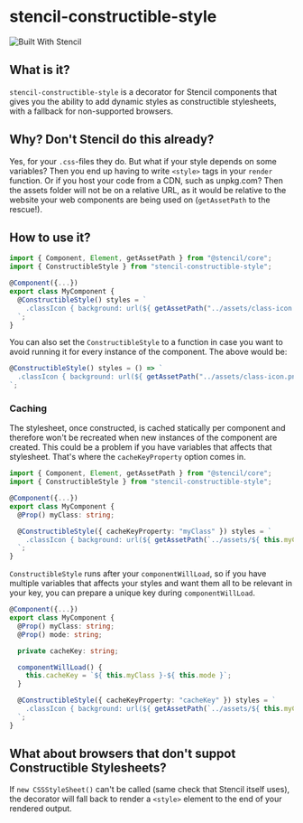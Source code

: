 # stencil-constructible-style

![Built With Stencil](https://img.shields.io/badge/-Built%20With%20Stencil-16161d.svg?logo=data%3Aimage%2Fsvg%2Bxml%3Bbase64%2CPD94bWwgdmVyc2lvbj0iMS4wIiBlbmNvZGluZz0idXRmLTgiPz4KPCEtLSBHZW5lcmF0b3I6IEFkb2JlIElsbHVzdHJhdG9yIDE5LjIuMSwgU1ZHIEV4cG9ydCBQbHVnLUluIC4gU1ZHIFZlcnNpb246IDYuMDAgQnVpbGQgMCkgIC0tPgo8c3ZnIHZlcnNpb249IjEuMSIgaWQ9IkxheWVyXzEiIHhtbG5zPSJodHRwOi8vd3d3LnczLm9yZy8yMDAwL3N2ZyIgeG1sbnM6eGxpbms9Imh0dHA6Ly93d3cudzMub3JnLzE5OTkveGxpbmsiIHg9IjBweCIgeT0iMHB4IgoJIHZpZXdCb3g9IjAgMCA1MTIgNTEyIiBzdHlsZT0iZW5hYmxlLWJhY2tncm91bmQ6bmV3IDAgMCA1MTIgNTEyOyIgeG1sOnNwYWNlPSJwcmVzZXJ2ZSI%2BCjxzdHlsZSB0eXBlPSJ0ZXh0L2NzcyI%2BCgkuc3Qwe2ZpbGw6I0ZGRkZGRjt9Cjwvc3R5bGU%2BCjxwYXRoIGNsYXNzPSJzdDAiIGQ9Ik00MjQuNywzNzMuOWMwLDM3LjYtNTUuMSw2OC42LTkyLjcsNjguNkgxODAuNGMtMzcuOSwwLTkyLjctMzAuNy05Mi43LTY4LjZ2LTMuNmgzMzYuOVYzNzMuOXoiLz4KPHBhdGggY2xhc3M9InN0MCIgZD0iTTQyNC43LDI5Mi4xSDE4MC40Yy0zNy42LDAtOTIuNy0zMS05Mi43LTY4LjZ2LTMuNkgzMzJjMzcuNiwwLDkyLjcsMzEsOTIuNyw2OC42VjI5Mi4xeiIvPgo8cGF0aCBjbGFzcz0ic3QwIiBkPSJNNDI0LjcsMTQxLjdIODcuN3YtMy42YzAtMzcuNiw1NC44LTY4LjYsOTIuNy02OC42SDMzMmMzNy45LDAsOTIuNywzMC43LDkyLjcsNjguNlYxNDEuN3oiLz4KPC9zdmc%2BCg%3D%3D&colorA=16161d&style=flat-square)

## What is it?

`stencil-constructible-style` is a decorator for Stencil components that gives you the ability to add dynamic styles as constructible stylesheets, with a fallback for non-supported browsers.

## Why? Don't Stencil do this already?

Yes, for your `.css`-files they do. But what if your style depends on some variables? Then you end up having to write `<style>` tags in your `render` function.
Or if you host your code from a CDN, such as unpkg.com? Then the assets folder will not be on a relative URL, as it would be relative to the website your web components are being used on (`getAssetPath` to the rescue!).

## How to use it?

```ts
import { Component, Element, getAssetPath } from "@stencil/core";
import { ConstructibleStyle } from "stencil-constructible-style";

@Component({...})
export class MyComponent {
  @ConstructibleStyle() styles = `
    .classIcon { background: url(${ getAssetPath("../assets/class-icon.png") }); }
  `;
}
```

You can also set the `ConstructibleStyle` to a function in case you want to avoid running it for every instance of the component.
The above would be:
```ts
@ConstructibleStyle() styles = () => `
  .classIcon { background: url(${ getAssetPath("../assets/class-icon.png") }); }
`;
```

### Caching

The stylesheet, once constructed, is cached statically per component and therefore won't be recreated when new instances of the component are created. This could be a problem if you have variables that affects that stylesheet. That's where the `cacheKeyProperty` option comes in.

```ts
import { Component, Element, getAssetPath } from "@stencil/core";
import { ConstructibleStyle } from "stencil-constructible-style";

@Component({...})
export class MyComponent {
  @Prop() myClass: string;

  @ConstructibleStyle({ cacheKeyProperty: "myClass" }) styles = `
    .classIcon { background: url(${ getAssetPath(`../assets/${ this.myClass }-icon.png`) }); }
  `;
}
```

`ConstructibleStyle` runs after your `componentWillLoad`, so if you have multiple variables that affects your styles and want them all to be relevant in your key, you can prepare a unique key during `componentWillLoad`.

```ts
@Component({...})
export class MyComponent {
  @Prop() myClass: string;
  @Prop() mode: string;

  private cacheKey: string;

  componentWillLoad() {
    this.cacheKey = `${ this.myClass }-${ this.mode }`;
  }

  @ConstructibleStyle({ cacheKeyProperty: "cacheKey" }) styles = `
    .classIcon { background: url(${ getAssetPath(`../assets/${ this.myClass }-${ this.mode }-icon.png`) }); }
  `;
}
```

## What about browsers that don't suppot Constructible Stylesheets?

If `new CSSStyleSheet()` can't be called (same check that Stencil itself uses), the decorator will fall back to render a `<style>` element to the end of your rendered output.
